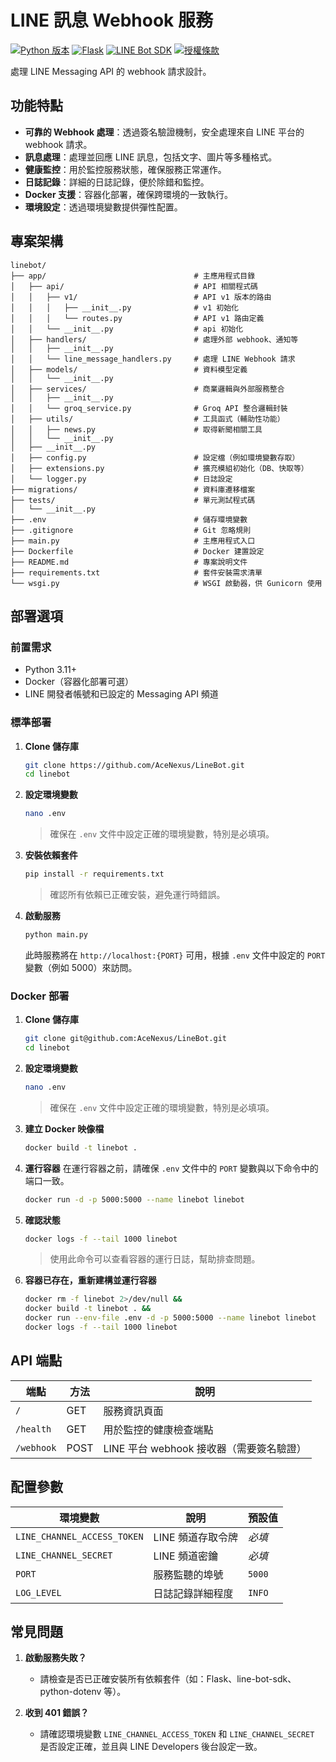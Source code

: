 # LINE 訊息 Webhook 服務

[![Python 版本](https://img.shields.io/badge/python-3.11+-blue.svg)](https://www.python.org/downloads/)
[![Flask](https://img.shields.io/badge/Flask-2.3.3-brightgreen.svg)](https://flask.palletsprojects.com/)
[![LINE Bot SDK](https://img.shields.io/badge/LINE%20Bot%20SDK-3.5.0-00C300.svg)](https://github.com/line/line-bot-sdk-python)
[![授權條款](https://img.shields.io/badge/license-MIT-yellow.svg)](LICENSE)

處理 LINE Messaging API 的 webhook 請求設計。

## 功能特點

- **可靠的 Webhook 處理**：透過簽名驗證機制，安全處理來自 LINE 平台的 webhook 請求。
- **訊息處理**：處理並回應 LINE 訊息，包括文字、圖片等多種格式。
- **健康監控**：用於監控服務狀態，確保服務正常運作。
- **日誌記錄**：詳細的日誌記錄，便於除錯和監控。
- **Docker 支援**：容器化部署，確保跨環境的一致執行。
- **環境設定**：透過環境變數提供彈性配置。

## 專案架構

```
linebot/
├── app/                                 # 主應用程式目錄
│   ├── api/                             # API 相關程式碼
│   │   ├── v1/                          # API v1 版本的路由
│   │   │   ├── __init__.py              # v1 初始化
│   │   │   └── routes.py                # API v1 路由定義
│   │   └── __init__.py                  # api 初始化
│   ├── handlers/                        # 處理外部 webhook、通知等
│   │   ├── __init__.py
│   │   └── line_message_handlers.py     # 處理 LINE Webhook 請求
│   ├── models/                          # 資料模型定義
│   │   └── __init__.py
│   ├── services/                        # 商業邏輯與外部服務整合
│   │   ├── __init__.py
│   │   └── groq_service.py              # Groq API 整合邏輯封裝
│   ├── utils/                           # 工具函式（輔助性功能）
│   │   ├── news.py                      # 取得新聞相關工具
│   │   └── __init__.py
│   ├── __init__.py
│   ├── config.py                        # 設定檔（例如環境變數存取）
│   ├── extensions.py                    # 擴充模組初始化（DB、快取等）
│   └── logger.py                        # 日誌設定
├── migrations/                          # 資料庫遷移檔案
├── tests/                               # 單元測試程式碼
│   └── __init__.py
├── .env                                 # 儲存環境變數
├── .gitignore                           # Git 忽略規則
├── main.py                              # 主應用程式入口
├── Dockerfile                           # Docker 建置設定
├── README.md                            # 專案說明文件
├── requirements.txt                     # 套件安裝需求清單
└── wsgi.py                              # WSGI 啟動器，供 Gunicorn 使用
```

## 部署選項

### 前置需求

- Python 3.11+
- Docker（容器化部署可選）
- LINE 開發者帳號和已設定的 Messaging API 頻道

### 標準部署

1. **Clone 儲存庫**

   ```bash
   git clone https://github.com/AceNexus/LineBot.git
   cd linebot
   ```

2. **設定環境變數**

   ```bash
   nano .env
   ```

   > 確保在 `.env` 文件中設定正確的環境變數，特別是必填項。

3. **安裝依賴套件**

   ```bash
   pip install -r requirements.txt
   ```

   > 確認所有依賴已正確安裝，避免運行時錯誤。

4. **啟動服務**

   ```bash
   python main.py
   ```

   此時服務將在 `http://localhost:{PORT}` 可用，根據 `.env` 文件中設定的 `PORT` 變數（例如 5000）來訪問。

### Docker 部署

1. **Clone 儲存庫**

   ```bash
   git clone git@github.com:AceNexus/LineBot.git
   cd linebot
   ```

2. **設定環境變數**

   ```bash
   nano .env
   ```

   > 確保在 `.env` 文件中設定正確的環境變數，特別是必填項。

3. **建立 Docker 映像檔**

   ```bash
   docker build -t linebot .
   ```

4. **運行容器**
   在運行容器之前，請確保 `.env` 文件中的 `PORT` 變數與以下命令中的端口一致。

   ```bash
   docker run -d -p 5000:5000 --name linebot linebot
   ```

5. **確認狀態**

   ```bash
   docker logs -f --tail 1000 linebot
   ```

   > 使用此命令可以查看容器的運行日誌，幫助排查問題。

6. **容器已存在，重新建構並運行容器**

   ```bash
   docker rm -f linebot 2>/dev/null &&
   docker build -t linebot . &&
   docker run --env-file .env -d -p 5000:5000 --name linebot linebot
   docker logs -f --tail 1000 linebot
   ```

## API 端點

| 端點         | 方法   | 說明                          |
|------------|------|-----------------------------|
| `/`        | GET  | 服務資訊頁面                      |
| `/health`  | GET  | 用於監控的健康檢查端點                 |
| `/webhook` | POST | LINE 平台 webhook 接收器（需要簽名驗證） |

## 配置參數

| 環境變數                        | 說明          | 預設值    |
|-----------------------------|-------------|--------|
| `LINE_CHANNEL_ACCESS_TOKEN` | LINE 頻道存取令牌 | _必填_   |
| `LINE_CHANNEL_SECRET`       | LINE 頻道密鑰   | _必填_   |
| `PORT`                      | 服務監聽的埠號     | `5000` |
| `LOG_LEVEL`                 | 日誌記錄詳細程度    | `INFO` |

## 常見問題

1. **啟動服務失敗？**

    - 請檢查是否已正確安裝所有依賴套件（如：Flask、line-bot-sdk、python-dotenv 等）。

2. **收到 401 錯誤？**
    - 請確認環境變數 `LINE_CHANNEL_ACCESS_TOKEN` 和 `LINE_CHANNEL_SECRET` 是否設定正確，並且與 LINE Developers 後台設定一致。
